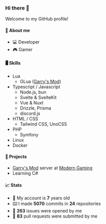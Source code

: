 ### Hi there 👋

Welcome to my GitHub profile!

#### 🧍 About me
- 💻 Developer
- 🎮 Gamer

#### 🖥️ Skills
- Lua
  - GLua ([Garry's Mod](https://store.steampowered.com/app/4000/Garrys_Mod/ "Garry's Mod on Steam"))
- Typescript / Javascript
  - Node.js, bun
  - Svelte & SvelteKit
  - Vue & Nuxt
  - Drizzle, Prisma
  - discord.js
- HTML / CSS
  - Tailwind CSS, UnoCSS
- PHP
  - Symfony
- Linux
- Docker

#### 🔨 Projects
- [Garry's Mod](https://store.steampowered.com/app/4000/Garrys_Mod/ "Garry's Mod on Steam") server at [Modern Gaming](https://modern-gaming.net/ "Modern Gaming")
- Learning C#

#### 📈 Stats
- 🎂 My account is **7** years old
- ⌨️ I made **5070** commits in **24** repositories
- 🐛 **263** issues were opened by me
- 🔗 **83** pull requests were submitted by me
